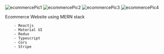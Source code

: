 ![ecommercePic1](https://user-images.githubusercontent.com/107633134/174102523-3b78094a-9cec-4d59-b26f-e140a32694f4.png)
![ecommercePic2](https://user-images.githubusercontent.com/107633134/174102658-72d633f3-6536-4510-af5a-c11891657520.png)
![ecommercePic3](https://user-images.githubusercontent.com/107633134/174429110-d54c2652-f1a8-4fb1-a933-c51f8f05ed9c.png)
![ecommercePic4](https://user-images.githubusercontent.com/107633134/174429123-16074209-59df-41f6-871f-4c7f18bc9c38.png)

Ecommerce Website using MERN stack

  
        - Reactjs
        - Material UI
        - Redux
        - Typescript
        - Cors
        - Stripe


